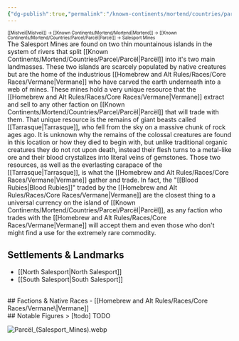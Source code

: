 ```yaml
---
{"dg-publish":true,"permalink":"/known-continents/mortend/countries/parcel/locations/salesport-mines/"}
---
```


<sup><sup>[[Mistveil\|Mistveil]] → [[Known Continents/Mortend/Mortend\|Mortend]] → [[Known Continents/Mortend/Countries/Parcel/Parcël\|Parcël]] → Salesport Mines</sup></sup>  
The Salesport Mines are found on two thin mountainous islands in the system of rivers that split [[Known Continents/Mortend/Countries/Parcel/Parcël\|Parcël]] into it's two main landmasses. These two islands are scarcely populated by native creatures but are the home of the industrious [[Homebrew and Alt Rules/Races/Core Races/Vermane\|Vermane]] who have carved the earth underneath into a web of mines. These mines hold a very unique resource that the [[Homebrew and Alt Rules/Races/Core Races/Vermane\|Vermane]] extract and sell to any other faction on [[Known Continents/Mortend/Countries/Parcel/Parcël\|Parcël]] that will trade with them. That unique resource is the remains of giant beasts called [[Tarrasque\|Tarrasque]], who fell from the sky on a massive chunk of rock ages ago. It is unknown why the remains of the colossal creatures are found in this location or how they died to begin with, but unlike traditional organic creatures they do not rot upon death, instead their flesh turns to a metal-like ore and their blood crystalizes into literal veins of gemstones. Those two resources, as well as the everlasting carapace of the [[Tarrasque\|Tarrasque]], is what the [[Homebrew and Alt Rules/Races/Core Races/Vermane\|Vermane]] gather and trade. In fact, the "[[Blood Rubies\|Blood Rubies]]" traded by the [[Homebrew and Alt Rules/Races/Core Races/Vermane\|Vermane]] are the closest thing to a universal currency on the island of [[Known Continents/Mortend/Countries/Parcel/Parcël\|Parcël]], as any faction who trades with the [[Homebrew and Alt Rules/Races/Core Races/Vermane\|Vermane]] will accept them and even those who don't might find a use for the extremely rare commodity. 

## Settlements & Landmarks
- [[North Salesport\|North Salesport]]
- [[South Salesport\|South Salesport]]
<br>
## Factions & Native Races
- [[Homebrew and Alt Rules/Races/Core Races/Vermane\|Vermane]]
<br>
## Notable Figures
> [!todo] TODO

![Parcël_(Salesport_Mines).webp](/img/user/Attachments/Parc%C3%ABl_(Salesport_Mines).webp)